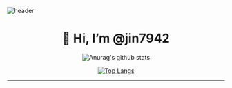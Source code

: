 ![header](https://capsule-render.vercel.app/api?type=wave&color=auto&height=300&section=header&text=JINBUEM&fontSize=90)
<div align=center><h1>👋 Hi, I’m @jin7942 </h1></div>

<div align=center>
  
![Anurag's github stats](https://github-readme-stats.vercel.app/api?username=jin7942&show_icons=true&theme=radical) 
  
  
[![Top Langs](https://github-readme-stats.vercel.app/api/top-langs/?username=jin7942&layout=compact&theme=dracula)](https://github.com/metleeha)
  
  
<hr>
  
  
</div>
